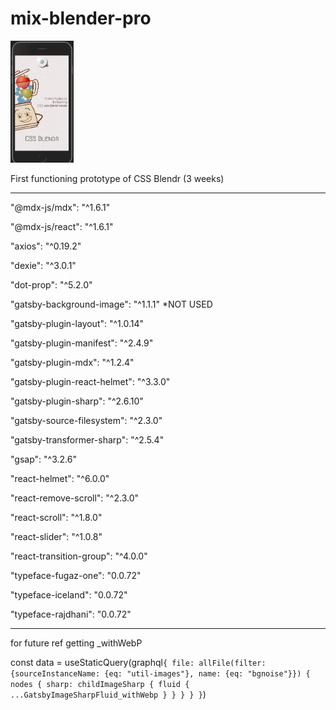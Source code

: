 # mix-blender-pro

<img src="https://github.com/beauhaus/mix-blender-pro/blob/master/readme-images/scrn1.png?raw=true" alt="readme test image"
	title="readme test image" width="20%" />

First functioning prototype of CSS Blendr (3 weeks)

---

"@mdx-js/mdx": "^1.6.1"

"@mdx-js/react": "^1.6.1"

"axios": "^0.19.2"

"dexie": "^3.0.1"

"dot-prop": "^5.2.0"

"gatsby-background-image": "^1.1.1" \*NOT USED

"gatsby-plugin-layout": "^1.0.14"

"gatsby-plugin-manifest": "^2.4.9"

"gatsby-plugin-mdx": "^1.2.4"

"gatsby-plugin-react-helmet": "^3.3.0"

"gatsby-plugin-sharp": "^2.6.10"

"gatsby-source-filesystem": "^2.3.0"

"gatsby-transformer-sharp": "^2.5.4"

"gsap": "^3.2.6"

"react-helmet": "^6.0.0"

"react-remove-scroll": "^2.3.0"

"react-scroll": "^1.8.0"

"react-slider": "^1.0.8"

"react-transition-group": "^4.0.0"

"typeface-fugaz-one": "0.0.72"

"typeface-iceland": "0.0.72"

"typeface-rajdhani": "0.0.72"

---

for future ref getting \_withWebP

const data = useStaticQuery(graphql`{ file: allFile(filter: {sourceInstanceName: {eq: "util-images"}, name: {eq: "bgnoise"}}) { nodes { sharp: childImageSharp { fluid { ...GatsbyImageSharpFluid_withWebp } } } } }`)

